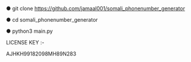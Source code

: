 ● git clone https://github.com/jamaal001/somali_phonenumber_generator

● cd somali_phonenumber_generator

● python3 main.py 


LICENSE KEY :-


AJHKH99182098MH89N283


